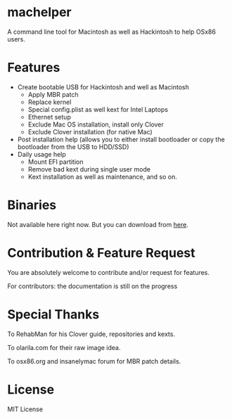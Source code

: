 # machelper
A command line tool for Macintosh as well as Hackintosh to help OSx86 users. 

# Features
- Create bootable USB for Hackintosh and well as Macintosh
  - Apply MBR patch
  - Replace kernel
  - Special config.plist as well kext for Intel Laptops
  - Ethernet setup
  - Exclude Mac OS installation, install only Clover
  - Exclude Clover installation (for native Mac)
- Post installation help (allows you to either install bootloader or copy the bootloader from the USB to HDD/SSD)
- Daily usage help
  - Mount EFI partition
  - Remove bad kext during single user mode
  - Kext installation as well as maintenance, and so on.

# Binaries
Not available here right now. But you can download from [here](http://muntashir.bplaced.com/machelper_0.9.0beta_osx.zip).

# Contribution & Feature Request
You are absolutely welcome to contribute and/or request for features.

For contributors: the documentation is still on the progress

# Special Thanks
To RehabMan for his Clover guide, repositories and kexts.

To olarila.com for their raw image idea.

To osx86.org and insanelymac forum for MBR patch details.

# License
MIT License
